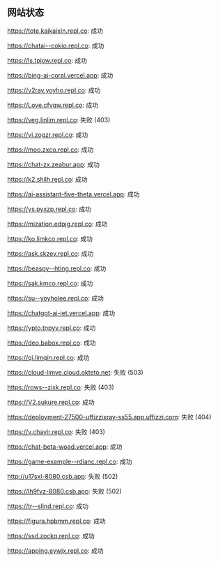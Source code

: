 ## 网站状态
https://tote.kaikaixin.repl.co: 成功

https://chatai--cokio.repl.co: 成功

https://ls.tpjow.repl.co: 成功

https://bing-ai-coral.vercel.app: 成功

https://v2ray.yoyho.repl.co: 成功

https://Love.cfvqw.repl.co: 成功

https://veg.linlim.repl.co: 失败 (403)

https://vi.zogzr.repl.co: 成功

https://moo.zxco.repl.co: 成功

https://chat-zx.zeabur.app: 成功

https://k2.shilh.repl.co: 成功

https://ai-assistant-five-theta.vercel.app: 成功

https://ys.pyxzp.repl.co: 成功

https://mization.edpjg.repl.co: 成功

https://ko.limkco.repl.co: 成功

https://ask.skzey.repl.co: 成功

https://beaspy--hting.repl.co: 成功

https://sak.kmco.repl.co: 成功

https://su--yoyholee.repl.co: 成功

https://chatgpt-ai-jet.vercel.app: 成功

https://ypto.tnpyv.repl.co: 成功

https://deo.babox.repl.co: 成功

https://qi.limqin.repl.co: 成功

https://cloud-limve.cloud.okteto.net: 失败 (503)

https://rows--zixk.repl.co: 失败 (403)

https://V2.sukure.repl.co: 成功

https://deployment-27500-uffizzixray-ss55.app.uffizzi.com: 失败 (404)

https://v.chavir.repl.co: 失败 (403)

https://chat-beta-woad.vercel.app: 成功

https://game-example--rdianc.repl.co: 成功

http://u17sxl-8080.csb.app: 失败 (502)

https://lh9fvz-8080.csb.app: 失败 (502)

https://tr--slind.repl.co: 成功

https://figura.hpbmm.repl.co: 成功

https://ssd.zockq.repl.co: 成功

https://apping.eywjx.repl.co: 成功

